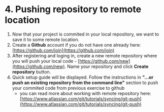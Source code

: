 # 4. Pushing repository to remote location
1. Now that your project is commited in your local repository, we want to save it to some remote location.
2. Create a **Github** account if you do not have one already here: [https://github.com/join](https://github.com/join)
3. After registering and loging in, create a new remote repository where you will push your local code - [https://github.com/new](https://github.com/new). Name your repository and click **Create repository** button.
4. Quick setup guide will be displayed. Follow the instructions in **"…or push an existing repository from the command line"** section to push your commited code from previous exercise to github
	- you can read more about working with remote repository here: [https://www.atlassian.com/git/tutorials/syncing/git-push](https://www.atlassian.com/git/tutorials/syncing/git-push)